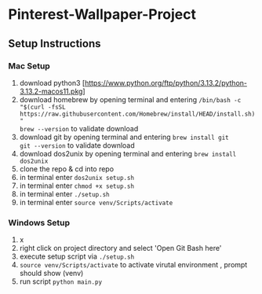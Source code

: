 # Pinterest-Wallpaper-Project

## Setup Instructions

### Mac Setup
1. download python3 [https://www.python.org/ftp/python/3.13.2/python-3.13.2-macos11.pkg]
2. download homebrew by opening terminal and entering `/bin/bash -c "$(curl -fsSL https://raw.githubusercontent.com/Homebrew/install/HEAD/install.sh)"`  
`brew --version` to validate download
3. download git by opening terminal and entering `brew install git`  
`git --version` to validate download
4. download dos2unix by opening terminal and entering `brew install dos2unix`
5. clone the repo & cd into repo
6. in terminal enter `dos2unix setup.sh`
7. in terminal enter `chmod +x setup.sh`
8. in terminal enter `./setup.sh`
9. in terminal enter `source venv/Scripts/activate`

### Windows Setup
1. x  
2. right click on project directory and select 'Open Git Bash here'
3. execute setup script via `./setup.sh`
4. `source venv/Scripts/activate` to activate virutal environment , prompt should show (venv)
5. run script `python main.py`
